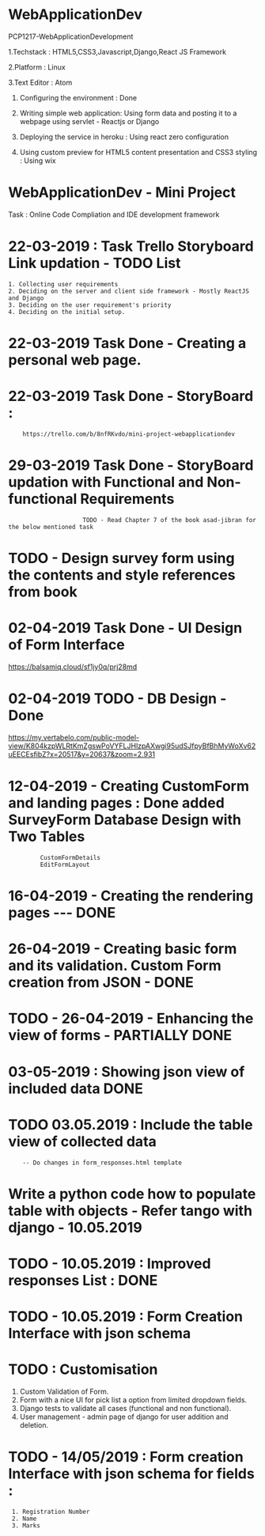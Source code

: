 # WebApplicationDev
PCP1217-WebApplicationDevelopment

1.Techstack : HTML5,CSS3,Javascript,Django,React JS Framework

2.Platform : Linux

3.Text Editor : Atom

1. Configuring the environment : Done

2. Writing simple web application: Using form data and posting it to a webpage using servlet - Reactjs or Django

3. Deploying the service in heroku : Using react zero configuration

4. Using custom preview for HTML5 content presentation and CSS3 styling : Using wix

# WebApplicationDev - Mini Project

Task : Online Code Compliation and IDE development framework


# 22-03-2019 : Task Trello Storyboard Link updation - TODO List

    1. Collecting user requirements
    2. Deciding on the server and client side framework - Mostly ReactJS and Django
    3. Deciding on the user requirement's priority
    4. Deciding on the initial setup.


# 22-03-2019 Task Done - Creating a personal web page.

# 22-03-2019 Task Done - StoryBoard :

        https://trello.com/b/8nfRKvdo/mini-project-webapplicationdev

# 29-03-2019 Task Done - StoryBoard updation with Functional and Non-functional Requirements

                         TODO - Read Chapter 7 of the book asad-jibran for the below mentioned task

# TODO - Design survey form using the contents and style references from book

# 02-04-2019 Task Done - UI Design of Form Interface

https://balsamiq.cloud/sf1jy0q/prj28md

# 02-04-2019 TODO - DB Design - Done
https://my.vertabelo.com/public-model-view/K804kzpWLRtKmZgswPoVYFLJHlzpAXwgi95udSJfpyBfBhMyWoXv62uEECEsfibZ?x=20517&y=20637&zoom=2.931

# 12-04-2019 - Creating CustomForm and landing pages : Done added SurveyForm Database Design with Two Tables

             CustomFormDetails
             EditFormLayout

# 16-04-2019 - Creating the rendering pages --- DONE

# 26-04-2019 - Creating basic form and its validation. Custom Form creation from JSON - DONE


# TODO - 26-04-2019 - Enhancing the view of forms - PARTIALLY DONE

# 03-05-2019 : Showing json view of included data DONE

# TODO 03.05.2019 : Include the table view of collected data
        -- Do changes in form_responses.html template


# Write a python code how to populate table with objects - Refer tango with django - 10.05.2019


# TODO - 10.05.2019 : Improved responses List : DONE

# TODO - 10.05.2019 : Form Creation Interface with json schema

# TODO : Customisation

1. Custom Validation of Form.
2. Form with a nice UI for pick list a option from limited dropdown fields.
3. Django tests to validate all cases (functional and non functional).
4. User management - admin page of django for user addition and deletion.

# TODO - 14/05/2019 : Form creation Interface with json schema for fields :

     1. Registration Number
     2. Name
     3. Marks
